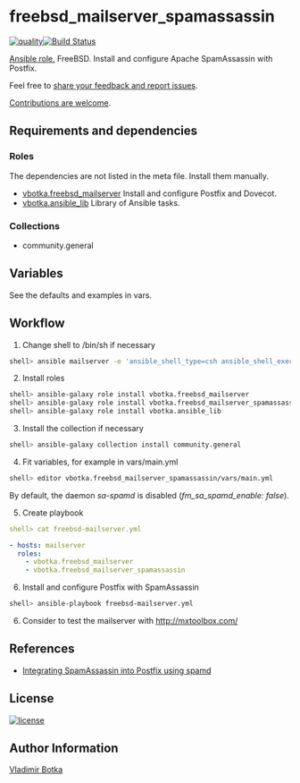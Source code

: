 # freebsd_mailserver_spamassassin

[![quality](https://img.shields.io/ansible/quality/27910)](https://galaxy.ansible.com/vbotka/freebsd_mailserver_spamassassin)[![Build Status](https://travis-ci.org/vbotka/ansible-freebsd-mailserver-spamassassin.svg?branch=master)](https://travis-ci.org/vbotka/ansible-freebsd-mailserver-spamassassin)

[Ansible role.](https://galaxy.ansible.com/vbotka/freebsd_mailserver_spamassassin/) FreeBSD. Install and configure Apache SpamAssassin with Postfix.

Feel free to [share your feedback and report issues](https://github.com/vbotka/ansible-freebsd-sieve/issues).

[Contributions are welcome](https://github.com/firstcontributions/first-contributions).


## Requirements and dependencies

### Roles

The dependencies are not listed in the meta file. Install them manually.

- [vbotka.freebsd_mailserver](https://galaxy.ansible.com/vbotka/freebsd_mailserver/) Install and configure Postfix and Dovecot.
- [vbotka.ansible_lib](https://galaxy.ansible.com/vbotka/ansible_lib) Library of Ansible tasks.

### Collections

- community.general


## Variables

See the defaults and examples in vars.


## Workflow

1) Change shell to /bin/sh if necessary

```bash
shell> ansible mailserver -e 'ansible_shell_type=csh ansible_shell_executable=/bin/csh' -a 'sudo pw usermod freebsd -s /bin/sh'
```

2) Install roles

```bash
shell> ansible-galaxy role install vbotka.freebsd_mailserver
shell> ansible-galaxy role install vbotka.freebsd_mailserver_spamassassin
shell> ansible-galaxy role install vbotka.ansible_lib
```

3) Install the collection if necessary

```bash
shell> ansible-galaxy collection install community.general
```

4) Fit variables, for example in vars/main.yml

```bash
shell> editor vbotka.freebsd_mailserver_spamassassin/vars/main.yml
```

By default, the daemon *sa-spamd* is disabled (*fm_sa_spamd_enable: false*).

5) Create playbook

```yaml
shell> cat freebsd-mailserver.yml

- hosts: mailserver
  roles:
    - vbotka.freebsd_mailserver
    - vbotka.freebsd_mailserver_spamassassin
```

6) Install and configure Postfix with SpamAssassin

```bash
shell> ansible-playbook freebsd-mailserver.yml
```

6) Consider to test the mailserver with http://mxtoolbox.com/


## References

- [Integrating SpamAssassin into Postfix using spamd](https://wiki.apache.org/spamassassin/IntegratedSpamdInPostfix)


## License

[![license](https://img.shields.io/badge/license-BSD-red.svg)](https://www.freebsd.org/doc/en/articles/bsdl-gpl/article.html)


## Author Information

[Vladimir Botka](https://botka.info)
